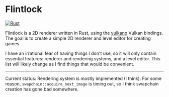 # Flintlock

[![Rust](https://github.com/joepigott/flintlock-2D/actions/workflows/rust.yml/badge.svg)](https://github.com/joepigott/flintlock-2D/actions/workflows/rust.yml)

Flintlock is a 2D renderer written in Rust, using the 
[vulkano](https://github.com/vulkano-rs/vulkano) Vulkan bindings. The goal is 
to create a simple 2D renderer and level editor for creating games.

I have an irrational fear of having things I don't use, so it will only contain
essential features: renderer and rendering systems, and a level editor. This
list will likely change as I find things that would be convenient.

---

Current status:
Rendering system is mostly implemented (I think). For some reason, 
`swapchain::acquire_next_image` is timing out, so I think swapchain
creation has gone bad somewhere.

